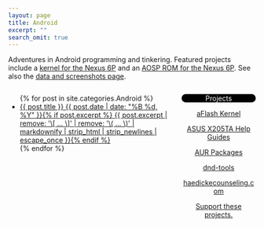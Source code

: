 ```yaml
---
layout: page
title: Android
excerpt: ""
search_omit: true
---
```


Adventures in Android programming and tinkering.  Featured projects include a [kernel for the Nexus 6P](https://github.com/savagezen/kernel_huawei_angler) and an [AOSP ROM for the Nexus 6P](https://github.com/savagezen/aosp).  See also the <a href="/data_screens/">data and screenshots page</a>.

<div style="height: 400px; width: 65%; overflow: scroll; float: left">
  <ul class="post-list">
  {% for post in site.categories.Android %} 
    <li><article><a href="{{ site.url }}{{ post.url }}">{{ post.title }} <span class="entry-date"><time datetime="{{ post.date | date_to_xmlschema }}">{{ post.date | date: "%B %d, %Y" }}</time></span>{% if post.excerpt %} <span class="excerpt">{{ post.excerpt | remove: '\[ ... \]' | remove: '\( ... \)' | markdownify | strip_html | strip_newlines | escape_once }}</span>{% endif %}</a></article></li>
  {% endfor %}
  </ul>
</div>

<div style="height: 400px; width: 30%; overflow: scroll; float: right; text-align: center">
  <p style="color: white; background-color: black; border-radius: 10px">Projects</p>
  <p><a href="https://github.com/savagezen/aflash_kernel">aFlash Kernel</a></p>
  <p><a href="https://github.com/savagezen/x205ta">ASUS X205TA Help Guides</a></p>
  <p><a href="https://github.com/savagezen/pkgbuild">AUR Packages</a></p>
  <!-- <p>Austin's ROM</p> -->
  <p><a href="https://github.com/savagezen/dnd-tools">dnd-tools</a></p>
  <p><a href="https://github.com/haedickecounseling/haedickecounseling.github.io">haedickecounseling.com</a></p>
  <!-- <p>OnlyAOSP</p> -->
  <p><a href="https://rockandcode.ga>rockandcode.ga</a></p>
  <p style="color: white; background-color: #ABB2B9; border-radius: 10px"><a href="https://www.paypal.com/cgi-bin/webscr?cmd=_s-xclick&hosted_button_id=CGPJERK69W5T6">Support these projects.</a></p>
</div>
